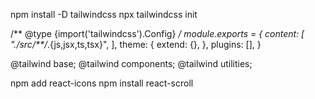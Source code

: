 npm install -D tailwindcss
npx tailwindcss init

/** @type {import('tailwindcss').Config} */
module.exports = {
  content: [
    "./src/**/*.{js,jsx,ts,tsx}",
  ],
  theme: {
    extend: {},
  },
  plugins: [],
}

@tailwind base;
@tailwind components;
@tailwind utilities;

<!-- ----------------------------------------- -->
npm add react-icons
npm install react-scroll